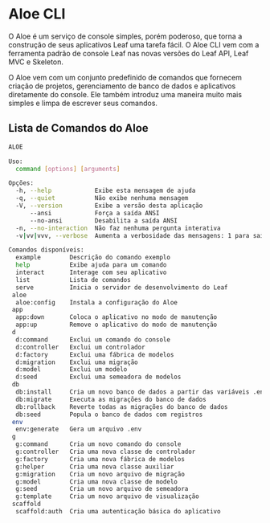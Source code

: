 # Aloe CLI

O Aloe é um serviço de console simples, porém poderoso, que torna a construção de seus aplicativos Leaf uma tarefa fácil. O Aloe CLI vem com a ferramenta padrão de console Leaf nas novas versões do Leaf API, Leaf MVC e Skeleton.

O Aloe vem com um conjunto predefinido de comandos que fornecem criação de projetos, gerenciamento de banco de dados e aplicativos diretamente do console. Ele também introduz uma maneira muito mais simples e limpa de escrever seus comandos.

## Lista de Comandos do Aloe

```bash
ALOE

Uso:
  command [options] [arguments]

Opções:
  -h, --help            Exibe esta mensagem de ajuda
  -q, --quiet           Não exibe nenhuma mensagem
  -V, --version         Exibe a versão desta aplicação
      --ansi            Força a saída ANSI
      --no-ansi         Desabilita a saída ANSI
  -n, --no-interaction  Não faz nenhuma pergunta interativa
  -v|vv|vvv, --verbose  Aumenta a verbosidade das mensagens: 1 para saída normal, 2 para saída mais verbosa e 3 para saída de depuração

Comandos disponíveis:
  example        Descrição do comando exemplo
  help           Exibe ajuda para um comando
  interact       Interage com seu aplicativo
  list           Lista de comandos
  serve          Inicia o servidor de desenvolvimento do Leaf
 aloe
  aloe:config    Instala a configuração do Aloe
 app
  app:down       Coloca o aplicativo no modo de manutenção
  app:up         Remove o aplicativo do modo de manutenção
 d
  d:command      Exclui um comando do console
  d:controller   Exclui um controlador
  d:factory      Exclui uma fábrica de modelos
  d:migration    Exclui uma migração
  d:model        Exclui um modelo
  d:seed         Exclui uma semeadora de modelos
 db
  db:install     Cria um novo banco de dados a partir das variáveis .env
  db:migrate     Executa as migrações do banco de dados
  db:rollback    Reverte todas as migrações do banco de dados
  db:seed        Popula o banco de dados com registros
 env
  env:generate   Gera um arquivo .env
 g
  g:command      Cria um novo comando do console
  g:controller   Cria uma nova classe de controlador
  g:factory      Cria uma nova fábrica de modelos
  g:helper       Cria uma nova classe auxiliar
  g:migration    Cria um novo arquivo de migração
  g:model        Cria uma nova classe de modelo
  g:seed         Cria um novo arquivo de semeadora
  g:template     Cria um novo arquivo de visualização
 scaffold
  scaffold:auth  Cria uma autenticação básica do aplicativo

```
